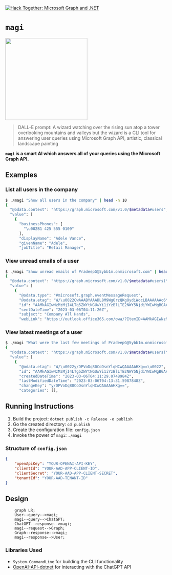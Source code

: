 [![Hack Together: Microsoft Graph and .NET](https://img.shields.io/badge/Microsoft%20-Hack--Together-orange?style=for-the-badge&logo=microsoft)](https://github.com/microsoft/hack-together)

# `magi`

<img src="https://i.imgur.com/PZEc0Se.png" width=256 height=256 />

> DALL-E prompt: A wizard watching over the rising sun atop a tower overlooking mountains and valleys but the wizard is a CLI tool for answering user queries using Microsoft Graph API, artistic, classical landscape painting

**`magi` is a smart AI which answers all of your queries using the Microsoft Graph API.**

## Examples

### List all users in the company

```bash
$ ./magi "Show all users in the company" | head -n 10
{
  "@odata.context": "https://graph.microsoft.com/v1.0/$metadata#users",
  "value": [
    {
      "businessPhones": [
        "\u002B1 425 555 0109"
      ],
      "displayName": "Adele Vance",
      "givenName": "Adele",
      "jobTitle": "Retail Manager",
```

### View unread emails of a user

```bash
$ ./magi "Show unread emails of PradeepG@5ybb1m.onmicrosoft.com" | head -n 10
{
  "@odata.context": "https://graph.microsoft.com/v1.0/$metadata#users(\u0027PradeepG%405ybb1m.onmicrosoft.com\u0027)/messages(subject,body,sender,sentDateTime,webLink)",
  "value": [
    {
      "@odata.type": "#microsoft.graph.eventMessageRequest",
      "@odata.etag": "W/\u0022CwAAABYAAADL8M9WgOrzQKgOydiWocLBAAAAAAc6\u0022",
      "id": "AAMkAGIwNzMzMjI4LTg5ZWYtNGUwYi1iYzBlLTE2NWY5NjdiYWIwMgBGAAAAAADqxEoU78ilTIGasXHLVnmYBwDL8M9WgOrzQKgOydiWocLBAAAAAAEMAADL8M9WgOrzQKgOydiWocLBAAAAAAFoAAA=",
      "sentDateTime": "2023-03-06T04:11:26Z",
      "subject": "Company All Hands",
      "webLink": "https://outlook.office365.com/owa/?ItemID=AAMkAGIwNzMzMjI4LTg5ZWYtNGUwYi1iYzBlLTE2NWY5NjdiYWIwMgBGAAAAAADqxEoU78ilTIGasXHLVnmYBwDL8M9WgOrzQKgOydiWocLBAAAAAAEMAADL8M9WgOrzQKgOydiWocLBAAAAAAFoAAA%3D\u0026exvsurl=1\u0026viewmodel=ReadMessageItem",

```

### View latest meetings of a user

```bash
$ ./magi "What were the last few meetings of PradeepG@5ybb1m.onmicrosoft.com?" | head -n 10
{
  "@odata.context": "https://graph.microsoft.com/v1.0/$metadata#users(\u0027PradeepG%405ybb1m.onmicrosoft.com\u0027)/calendar/events",
  "value": [
    {
      "@odata.etag": "W/\u0022y/DPVoDq80CoDsnYlqHCwQAAAAAHXg==\u0022",
      "id": "AAMkAGIwNzMzMjI4LTg5ZWYtNGUwYi1iYzBlLTE2NWY5NjdiYWIwMgBGAAAAAADqxEoU78ilTIGasXHLVnmYBwDL8M9WgOrzQKgOydiWocLBAAAAAAENAADL8M9WgOrzQKgOydiWocLBAAAAAHDnAAA=",
      "createdDateTime": "2023-03-06T04:11:29.0748984Z",
      "lastModifiedDateTime": "2023-03-06T04:13:31.5987848Z",
      "changeKey": "y/DPVoDq80CoDsnYlqHCwQAAAAAHXg==",
      "categories": [],
```

## Running Instructions

1. Build the project: `dotnet publish -c Release -o publish`
2. Go the created directory: `cd publish`
3. Create the configuration file: `config.json`
4. Invoke the power of `magi`: `./magi`

### Structure of `config.json`

```json
{
    "openApiKey": "YOUR-OPENAI-API-KEY",
    "clientId": "YOUR-AAD-APP-CLIENT-ID",
    "clientSecret": "YOUR-AAD-APP-CLIENT-SECRET",
    "tenantId": "YOUR-AAD-TENANT-ID"
}
```

## Design

```mermaid
    graph LR;
    User--query-->magi;
    magi--query-->ChatGPT;
    ChatGPT--response-->magi;
    magi--request-->Graph;
    Graph--response-->magi;
    magi--response-->User;
```

### Libraries Used

- `System.CommandLine` for building the CLI functionality
- [OpenAI-API-dotnet](https://github.com/OkGoDoIt/OpenAI-API-dotnet) for interacting with the ChatGPT API
